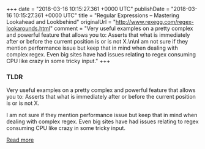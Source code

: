 +++
date = "2018-03-16 10:15:27.361 +0000 UTC"
publishDate = "2018-03-16 10:15:27.361 +0000 UTC"
title = "Regular Expressions – Mastering Lookahead and Lookbehind"
originalUrl = "http://www.rexegg.com/regex-lookarounds.html"
comment = "Very useful examples on a pretty complex and powerful feature that allows you to: Asserts that what is immediately after or before the current position is or is not X.\n\nI am not sure if they mention performance issue but keep that in mind when dealing with complex regex. Even big sites have had issues relating to regex consuming CPU like crazy in some tricky input."
+++

### TLDR

Very useful examples on a pretty complex and powerful feature that allows you to: Asserts that what is immediately after or before the current position is or is not X.

I am not sure if they mention performance issue but keep that in mind when dealing with complex regex. Even big sites have had issues relating to regex consuming CPU like crazy in some tricky input.

[Read more](http://www.rexegg.com/regex-lookarounds.html)

